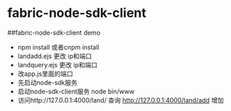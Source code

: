 # fabric-node-sdk-client
##fabric-node-sdk-client demo
* npm install 或者cnpm install 
* landadd.ejs 更改 ip和端口 
* landquery.ejs 更改 ip和端口 
* 改app.js里面的端口
* 先启动node-sdk服务
* 启动node-sdk-client服务 node bin/www
* 访问http://127.0.0.1:4000/land/ 查询  http://127.0.0.1:4000/land/add  增加

